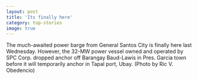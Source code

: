 ```yaml
---
layout: post
title: 'Its finally here'
category: top-stories
image: true
---
```


The much-awaited power barge from General Santos City is finally here last Wednesday. However, the 32-MW power vessel owned and operated by SPC Corp. dropped anchor off Barangay Baud-Lawis in Pres. Garcia town before it will temporarily anchor in Tapal port, Ubay. (Photo by Ric V. Obedencio)